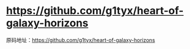 # https://github.com/g1tyx/heart-of-galaxy-horizons
原码地址：https://github.com/g1tyx/heart-of-galaxy-horizons
